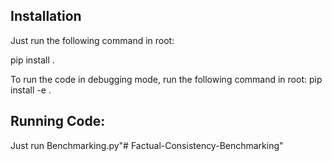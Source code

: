 

## Installation

Just run the following command in root:

pip install .

To run the code in debugging mode, run  the following command in root:
pip install -e .

## Running Code:

Just run Benchmarking.py"# Factual-Consistency-Benchmarking" 
